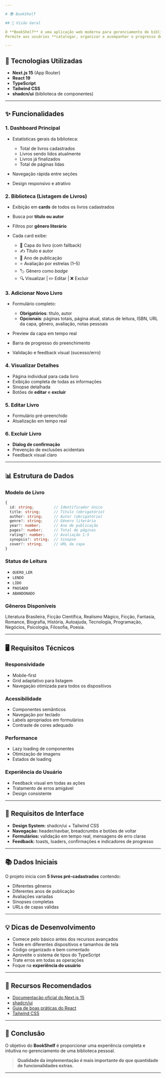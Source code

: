 ```yaml
---

# 📚 BookShelf

## 📖 Visão Geral

O **BookShelf** é uma aplicação web moderna para gerenciamento de biblioteca pessoal.
Permite aos usuários **catalogar, organizar e acompanhar o progresso de leitura** dos seus livros de forma simples e intuitiva.

---
```


## 🚀 Tecnologias Utilizadas

* **Next.js 15** (App Router)
* **React 19**
* **TypeScript**
* **Tailwind CSS**
* **shadcn/ui** (biblioteca de componentes)

---

## ✨ Funcionalidades

### 1. Dashboard Principal

* Estatísticas gerais da biblioteca:

  * Total de livros cadastrados
  * Livros sendo lidos atualmente
  * Livros já finalizados
  * Total de páginas lidas
* Navegação rápida entre seções
* Design responsivo e atrativo

### 2. Biblioteca (Listagem de Livros)

* Exibição em **cards** de todos os livros cadastrados
* Busca por **título ou autor**
* Filtros por **gênero literário**
* Cada card exibe:

  * 📕 Capa do livro (com fallback)
  * ✍️ Título e autor
  * 📅 Ano de publicação
  * ⭐ Avaliação por estrelas (1–5)
  * 🏷️ Gênero como *badge*
  * 🔍 Visualizar | ✏️ Editar | ❌ Excluir

### 3. Adicionar Novo Livro

* Formulário completo:

  * **Obrigatórios**: título, autor
  * **Opcionais**: páginas totais, página atual, status de leitura, ISBN, URL da capa, gênero, avaliação, notas pessoais
* Preview da capa em tempo real
* Barra de progresso do preenchimento
* Validação e feedback visual (sucesso/erro)

### 4. Visualizar Detalhes

* Página individual para cada livro
* Exibição completa de todas as informações
* Sinopse detalhada
* Botões de **editar** e **excluir**

### 5. Editar Livro

* Formulário pré-preenchido
* Atualização em tempo real

### 6. Excluir Livro

* **Dialog de confirmação**
* Prevenção de exclusões acidentais
* Feedback visual claro

---

## 📊 Estrutura de Dados

### Modelo de Livro

```ts
{
  id: string;         // Identificador único
  title: string;      // Título (obrigatório)
  author: string;     // Autor (obrigatório)
  genre?: string;     // Gênero literário
  year?: number;      // Ano de publicação
  pages?: number;     // Total de páginas
  rating?: number;    // Avaliação 1-5
  synopsis?: string;  // Sinopse
  cover?: string;     // URL da capa
}
```

### Status de Leitura

* `QUERO_LER`
* `LENDO`
* `LIDO`
* `PAUSADO`
* `ABANDONADO`

### Gêneros Disponíveis

Literatura Brasileira, Ficção Científica, Realismo Mágico, Ficção, Fantasia, Romance,
Biografia, História, Autoajuda, Tecnologia, Programação, Negócios, Psicologia,
Filosofia, Poesia.

---

## 🖥️ Requisitos Técnicos

### Responsividade

* Mobile-first
* Grid adaptativo para listagem
* Navegação otimizada para todos os dispositivos

### Acessibilidade

* Componentes semânticos
* Navegação por teclado
* Labels apropriados em formulários
* Contraste de cores adequado

### Performance

* Lazy loading de componentes
* Otimização de imagens
* Estados de loading

### Experiência do Usuário

* Feedback visual em todas as ações
* Tratamento de erros amigável
* Design consistente

---

## 🎨 Requisitos de Interface

* **Design System:** shadcn/ui + Tailwind CSS
* **Navegação:** header/navbar, breadcrumbs e botões de voltar
* **Formulários:** validação em tempo real, mensagens de erro claras
* **Feedback:** toasts, loaders, confirmações e indicadores de progresso

---

## 📚 Dados Iniciais

O projeto inicia com **5 livros pré-cadastrados** contendo:

* Diferentes gêneros
* Diferentes anos de publicação
* Avaliações variadas
* Sinopses completas
* URLs de capas válidas

---

## 💡 Dicas de Desenvolvimento

* Comece pelo básico antes dos recursos avançados
* Teste em diferentes dispositivos e tamanhos de tela
* Código organizado e bem comentado
* Aproveite o sistema de tipos do TypeScript
* Trate erros em todas as operações
* Foque na **experiência do usuário**

---

## 📖 Recursos Recomendados

* [Documentação oficial do Next.js 15](https://nextjs.org/)
* [shadcn/ui](https://ui.shadcn.com/)
* [Guia de boas práticas do React](https://react.dev/)
* [Tailwind CSS](https://tailwindcss.com/)

---

## 🏁 Conclusão

O objetivo do **BookShelf** é proporcionar uma experiência completa e intuitiva no gerenciamento de uma biblioteca pessoal.

> **Qualidade da implementação é mais importante do que quantidade de funcionalidades extras.**

---
